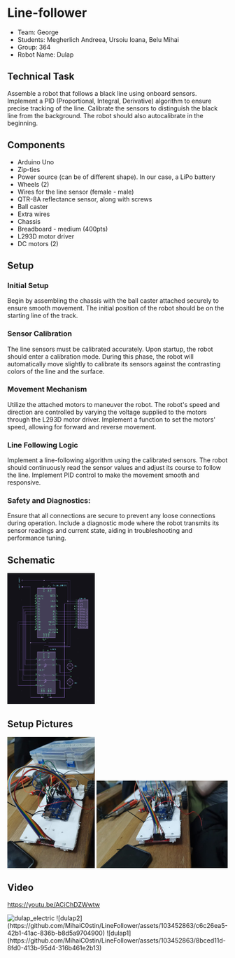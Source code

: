 #                                                            Line-follower


* Team: George
* Students: Megherlich Andreea, Ursoiu Ioana, Belu Mihai
* Group: 364
* Robot Name: Dulap
  

## Technical Task
Assemble a robot that follows a black line using onboard sensors. Implement a PID (Proportional, Integral, Derivative) algorithm to ensure precise tracking of the line. Calibrate the sensors to distinguish the black line from the background. The robot should also autocalibrate in the beginning.

## Components
* Arduino Uno
* Zip-ties
* Power source (can be of different shape). In our case, a LiPo battery
* Wheels (2)
* Wires for the line sensor (female - male)
* QTR-8A reflectance sensor, along with screws
* Ball caster
* Extra wires 
* Chassis
* Breadboard - medium (400pts)
* L293D motor driver
* DC motors (2)


## Setup

### Initial Setup
Begin by assembling the chassis with the ball caster attached securely to ensure smooth movement. The initial position of the robot should be on the starting line of the track.

### Sensor Calibration
The line sensors must be calibrated accurately. Upon startup, the robot should enter a calibration mode. During this phase, the robot will automatically move slightly to calibrate its sensors against the contrasting colors of the line and the surface.

### Movement Mechanism
Utilize the attached motors to maneuver the robot. The robot's speed and direction are controlled by varying the voltage supplied to the motors through the L293D motor driver. Implement a function to set the motors' speed, allowing for forward and reverse movement.

### Line Following Logic
Implement a line-following algorithm using the calibrated sensors. The robot should continuously read the sensor values and adjust its course to follow the line. Implement PID control to make the movement smooth and responsive.

### Safety and Diagnostics: 
Ensure that all connections are secure to prevent any loose connections during operation. Include a diagnostic mode where the robot transmits its sensor readings and current state, aiding in troubleshooting and performance tuning.


## Schematic
<img src="dulap_electric.png" width="200" height="300" />

## Setup Pictures
<img src="dulap2.jpeg" width="200" height="300" /> <img src="dulap1.jpeg" width="300" height="200" /> 


## Video
https://youtu.be/ACiChDZWwtw

<img width="350" alt="dulap_electric" src="https://github.com/MihaiC0stin/LineFollower/assets/103452863/cace066f-a920-46c0-a1ab-8024b8d49cef">
![dulap2](https://github.com/MihaiC0stin/LineFollower/assets/103452863/c6c26ea5-42b1-41ac-836b-b8d5a9704900)
![dulap1](https://github.com/MihaiC0stin/LineFollower/assets/103452863/8bced11d-8fd0-413b-95d4-316b461e2b13)
